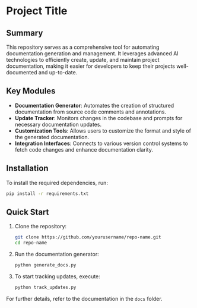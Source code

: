 # Project Title

## Summary

This repository serves as a comprehensive tool for automating documentation generation and management. It leverages advanced AI technologies to efficiently create, update, and maintain project documentation, making it easier for developers to keep their projects well-documented and up-to-date.

## Key Modules

- **Documentation Generator**: Automates the creation of structured documentation from source code comments and annotations.
- **Update Tracker**: Monitors changes in the codebase and prompts for necessary documentation updates.
- **Customization Tools**: Allows users to customize the format and style of the generated documentation.
- **Integration Interfaces**: Connects to various version control systems to fetch code changes and enhance documentation clarity.

## Installation

To install the required dependencies, run:

```bash
pip install -r requirements.txt
```

## Quick Start

1. Clone the repository:

    ```bash
    git clone https://github.com/yourusername/repo-name.git
    cd repo-name
    ```

2. Run the documentation generator:

    ```bash
    python generate_docs.py
    ```

3. To start tracking updates, execute:

    ```bash
    python track_updates.py
    ```

For further details, refer to the documentation in the `docs` folder.